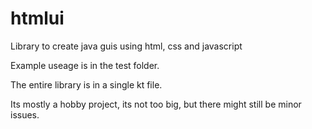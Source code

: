 # htmlui
Library to create java guis using html, css and javascript


Example useage is in the test folder.

The entire library is in a single kt file.



Its mostly a hobby project, its not too big, but there might still be minor issues.
